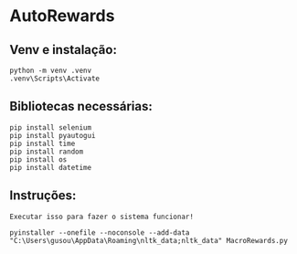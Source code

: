 # AutoRewards

## Venv e instalação:
    python -m venv .venv
    .venv\Scripts\Activate

## Bibliotecas necessárias:
    pip install selenium
    pip install pyautogui
    pip install time
    pip install random
    pip install os
    pip install datetime

## Instruções:
    Executar isso para fazer o sistema funcionar!

    pyinstaller --onefile --noconsole --add-data "C:\Users\gusou\AppData\Roaming\nltk_data;nltk_data" MacroRewards.py